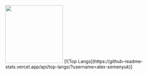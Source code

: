 <img height="180em" src="https://github-readme-stats.vercel.app/api?username=alex-semenyuk&show_icons=true&hide_border=true&&count_private=true&include_all_commits=true" />
[![Top Langs](https://github-readme-stats.vercel.app/api/top-langs/?username=alex-semenyuk)]
